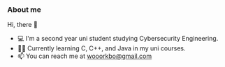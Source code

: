 <!-- - 👋 Hi, I’m @cicada-legs
- 👀 I’m interested in ...
- 🌱 I’m currently learning ...
- 💞️ I’m looking to collaborate on ...
- 📫 How to reach me ...

<!---
cicada-legs/cicada-legs is a ✨ special ✨ repository because its `README.md` (this file) appears on your GitHub profile.
You can click the Preview link to take a look at your changes.
---> 

### About me

Hi, there 👋
- 💻 I'm a second year uni student studying Cybersecurity Engineering.
- 👩‍🎓 Currently learning C, C++, and Java in my uni courses.
- 📫 You can reach me at [wooorkbo@gmail.com](mailto:woorkbo@gmail.com)
